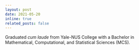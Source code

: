 ```yaml
---
layout: post
date: 2021-05-20
inline: true
related_posts: false
---
```


Graduated *cum laude* from Yale-NUS College with a Bachelor in Mathematical, Computational, and Statistical Sciences (MCS).
